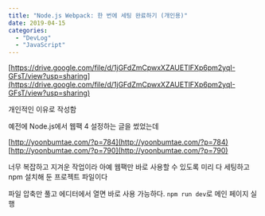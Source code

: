 ```yaml
---
title: "Node.js Webpack: 한 번에 세팅 완료하기 (개인용)"
date: 2019-04-15
categories: 
  - "DevLog"
  - "JavaScript"
---
```


[https://drive.google.com/file/d/1jGFdZmCpwxXZAUETlFXp6pm2yqI-GFsT/view?usp=sharing](https://drive.google.com/file/d/1jGFdZmCpwxXZAUETlFXp6pm2yqI-GFsT/view?usp=sharing)

개인적인 이유로 작성함

예전에 Node.js에서 웹팩 4 설정하는 글을 썼었는데 [](http://yoonbumtae.com/?p=784)

[http://yoonbumtae.com/?p=784](http://yoonbumtae.com/?p=784) [http://yoonbumtae.com/?p=790](http://yoonbumtae.com/?p=790)

너무 복잡하고 지겨운 작업이라 아예 웹팩만 바로 사용할 수 있도록 미리 다 세팅하고 npm 설치해 둔 프로젝트 파일이다

파일 압축만 풀고 에디터에서 열면 바로 사용 가능하다. `npm run dev`로 메인 페이지 실행
